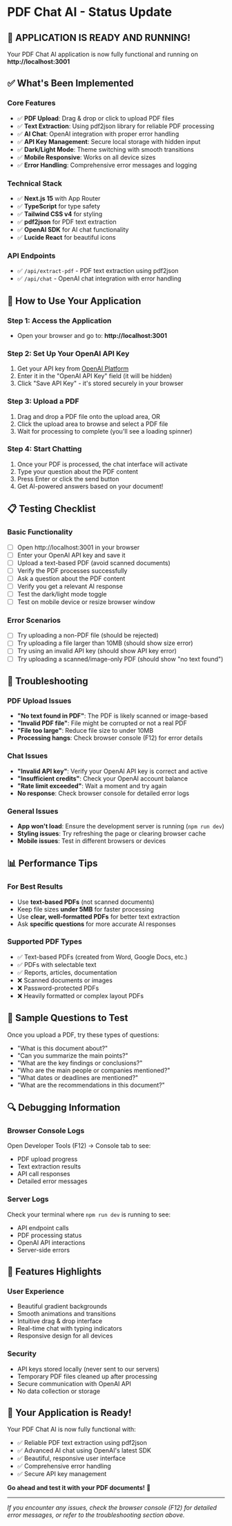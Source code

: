 # PDF Chat AI - Status Update

## 🎉 **APPLICATION IS READY AND RUNNING!**

Your PDF Chat AI application is now fully functional and running on **http://localhost:3001**

## ✅ **What's Been Implemented**

### **Core Features**
- ✅ **PDF Upload**: Drag & drop or click to upload PDF files
- ✅ **Text Extraction**: Using pdf2json library for reliable PDF processing
- ✅ **AI Chat**: OpenAI integration with proper error handling
- ✅ **API Key Management**: Secure local storage with hidden input
- ✅ **Dark/Light Mode**: Theme switching with smooth transitions
- ✅ **Mobile Responsive**: Works on all device sizes
- ✅ **Error Handling**: Comprehensive error messages and logging

### **Technical Stack**
- ✅ **Next.js 15** with App Router
- ✅ **TypeScript** for type safety
- ✅ **Tailwind CSS v4** for styling
- ✅ **pdf2json** for PDF text extraction
- ✅ **OpenAI SDK** for AI chat functionality
- ✅ **Lucide React** for beautiful icons

### **API Endpoints**
- ✅ `/api/extract-pdf` - PDF text extraction using pdf2json
- ✅ `/api/chat` - OpenAI chat integration with error handling

## 🚀 **How to Use Your Application**

### **Step 1: Access the Application**
- Open your browser and go to: **http://localhost:3001**

### **Step 2: Set Up Your OpenAI API Key**
1. Get your API key from [OpenAI Platform](https://platform.openai.com/api-keys)
2. Enter it in the "OpenAI API Key" field (it will be hidden)
3. Click "Save API Key" - it's stored securely in your browser

### **Step 3: Upload a PDF**
1. Drag and drop a PDF file onto the upload area, OR
2. Click the upload area to browse and select a PDF file
3. Wait for processing to complete (you'll see a loading spinner)

### **Step 4: Start Chatting**
1. Once your PDF is processed, the chat interface will activate
2. Type your question about the PDF content
3. Press Enter or click the send button
4. Get AI-powered answers based on your document!

## 📋 **Testing Checklist**

### **Basic Functionality**
- [ ] Open http://localhost:3001 in your browser
- [ ] Enter your OpenAI API key and save it
- [ ] Upload a text-based PDF (avoid scanned documents)
- [ ] Verify the PDF processes successfully
- [ ] Ask a question about the PDF content
- [ ] Verify you get a relevant AI response
- [ ] Test the dark/light mode toggle
- [ ] Test on mobile device or resize browser window

### **Error Scenarios**
- [ ] Try uploading a non-PDF file (should be rejected)
- [ ] Try uploading a file larger than 10MB (should show size error)
- [ ] Try using an invalid API key (should show API key error)
- [ ] Try uploading a scanned/image-only PDF (should show "no text found")

## 🔧 **Troubleshooting**

### **PDF Upload Issues**
- **"No text found in PDF"**: The PDF is likely scanned or image-based
- **"Invalid PDF file"**: File might be corrupted or not a real PDF
- **"File too large"**: Reduce file size to under 10MB
- **Processing hangs**: Check browser console (F12) for error details

### **Chat Issues**
- **"Invalid API key"**: Verify your OpenAI API key is correct and active
- **"Insufficient credits"**: Check your OpenAI account balance
- **"Rate limit exceeded"**: Wait a moment and try again
- **No response**: Check browser console for detailed error logs

### **General Issues**
- **App won't load**: Ensure the development server is running (`npm run dev`)
- **Styling issues**: Try refreshing the page or clearing browser cache
- **Mobile issues**: Test in different browsers or devices

## 📊 **Performance Tips**

### **For Best Results**
- Use **text-based PDFs** (not scanned documents)
- Keep file sizes **under 5MB** for faster processing
- Use **clear, well-formatted PDFs** for better text extraction
- Ask **specific questions** for more accurate AI responses

### **Supported PDF Types**
- ✅ Text-based PDFs (created from Word, Google Docs, etc.)
- ✅ PDFs with selectable text
- ✅ Reports, articles, documentation
- ❌ Scanned documents or images
- ❌ Password-protected PDFs
- ❌ Heavily formatted or complex layout PDFs

## 🎯 **Sample Questions to Test**

Once you upload a PDF, try these types of questions:
- "What is this document about?"
- "Can you summarize the main points?"
- "What are the key findings or conclusions?"
- "Who are the main people or companies mentioned?"
- "What dates or deadlines are mentioned?"
- "What are the recommendations in this document?"

## 🔍 **Debugging Information**

### **Browser Console Logs**
Open Developer Tools (F12) → Console tab to see:
- PDF upload progress
- Text extraction results
- API call responses
- Detailed error messages

### **Server Logs**
Check your terminal where `npm run dev` is running to see:
- API endpoint calls
- PDF processing status
- OpenAI API interactions
- Server-side errors

## 🎨 **Features Highlights**

### **User Experience**
- Beautiful gradient backgrounds
- Smooth animations and transitions
- Intuitive drag & drop interface
- Real-time chat with typing indicators
- Responsive design for all devices

### **Security**
- API keys stored locally (never sent to our servers)
- Temporary PDF files cleaned up after processing
- Secure communication with OpenAI API
- No data collection or storage

## 🚀 **Your Application is Ready!**

Your PDF Chat AI is now fully functional with:
- ✅ Reliable PDF text extraction using pdf2json
- ✅ Advanced AI chat using OpenAI's latest SDK
- ✅ Beautiful, responsive user interface
- ✅ Comprehensive error handling
- ✅ Secure API key management

**Go ahead and test it with your PDF documents!** 🎉

---

*If you encounter any issues, check the browser console (F12) for detailed error messages, or refer to the troubleshooting section above.*